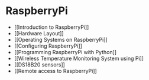 # RaspberryPi
- [[Introduction to RaspberryPi]]
- [[Hardware Layout]]
- [[Operating Systems on RaspberryPi]]
- [[Configuring RaspberryPi]]
- [[Programming RaspberryPi with Python]]
- [[Wireless Temperature Monitoring System using Pi]]
- [[DS18B20 sensors]]
- [[Remote access to RaspberryPi]]
